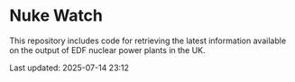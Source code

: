 # Nuke Watch

This repository includes code for retrieving the latest information available on the output of EDF nuclear power plants in the UK.

Last updated: 2025-07-14 23:12